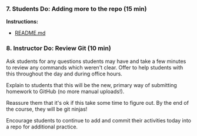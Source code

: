 ### 7. Students Do: Adding more to the repo (15 min)

**Instructions:**

* [README.md](Activities/02-Stu_Git_CLI/README.md)

### 8. Instructor Do: Review Git (10 min)

Ask students for any questions students may have and take a few minutes to review any commands which weren't clear. Offer to help students with this throughout the day and during office hours.

Explain to students that this will be the new, primary way of submitting homework to GitHub (no more manual uploads!).

Reassure them that it's ok if this take some time to figure out. By the end of the course, they will be git ninjas!

Encourage students to continue to add and commit their activities today into a repo for additional practice.
